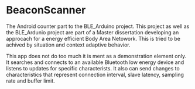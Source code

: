 BeaconScanner
============

The Android counter part to the BLE_Arduino project.
This project as well as the BLE_Ardunio project are part of a Master dissertation
developing an approcach for a energy efficient Body Area Netowork.
This is tried to be achived by situation and context adaptive behavior.

This app does not do too much it is ment as a demonstration element only.
It searches and connects to an available Bluetooth low energy device and listens to updates for specific characterists.
It also can send changes to characteristics that represent connection interval, slave latency, sampling rate and 
buffer limit.

